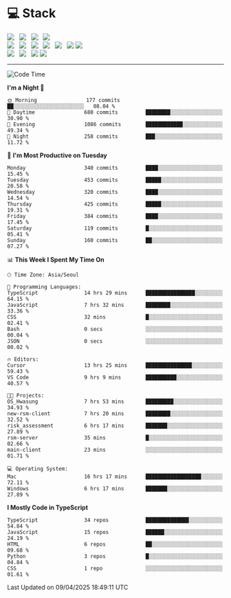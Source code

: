<h1>💻 Stack</h1>
<div>
 <!-- badge : https://shields.io/ -->
 <!-- icon : https://simpleicons.org/?q=Get -->
 <img src="https://img.shields.io/badge/HTML5-e74c3c?style=flat-square&logo=HTML5&logoColor=white"/> &nbsp 
 <img src="https://img.shields.io/badge/CSS3-0A84FF?style=flat-square&logo=CSS3&logoColor=white"/> &nbsp 
 <img src="https://img.shields.io/badge/JavaScript-FFCD11?style=flat-square&logo=JavaScript&logoColor=white"/> &nbsp 
 <img src="https://img.shields.io/badge/TypeScript-3075C0?style=flat-square&logo=TypeScript&logoColor=white"/>
 <br/>
 <img src="https://img.shields.io/badge/Next-000000?style=flat-square&logo=nextdotjs&logoColor=white"/> &nbsp 
 <img src="https://img.shields.io/badge/React-00BCF6?style=flat-square&logo=React&logoColor=white"/> &nbsp 
 <img src="https://img.shields.io/badge/Redux-764ABC?style=flat-square&logo=Redux&logoColor=white"/> &nbsp
 <img src="https://img.shields.io/badge/Recoil-3578E5?style=flat-square&logo=recoil&logoColor=white"/> &nbsp
 <img src="https://img.shields.io/badge/React-Query-FF4154?style=flat-square&logo=reactquery&logoColor=white"/> &nbsp 
 <img src="https://img.shields.io/badge/styled%2Dcomponents-DB7093?style=flat-square&logo=styled%2Dcomponents&logoColor=white"/>
 <img src="https://img.shields.io/badge/CSS Modules-000000?style=flat-square&logo=CSS Modules&logoColor=white"/> &nbsp 
 <br/>
 <img src="https://img.shields.io/badge/Node-339933?style=flat-square&logo=Node.js&logoColor=white"/> &nbsp 
 <img src="https://img.shields.io/badge/Express-000000?style=flat-square&logo=Express&logoColor=white"/> &nbsp 
 <img src="https://img.shields.io/badge/MongoDB-47A248?style=flat-square&logo=MongoDB&logoColor=white"/>
 <img src="https://img.shields.io/badge/MariaDB-003545?style=flat-square&logo=mariadb&logoColor=white"/>
</div>

<hr>

<!--START_SECTION:waka-->
![Code Time](http://img.shields.io/badge/Code%20Time-2%2C307%20hrs%2012%20mins-blue)

**I'm a Night 🦉** 

```text
🌞 Morning                177 commits         ██░░░░░░░░░░░░░░░░░░░░░░░   08.04 % 
🌆 Daytime                680 commits         ████████░░░░░░░░░░░░░░░░░   30.90 % 
🌃 Evening                1086 commits        ████████████░░░░░░░░░░░░░   49.34 % 
🌙 Night                  258 commits         ███░░░░░░░░░░░░░░░░░░░░░░   11.72 % 
```
📅 **I'm Most Productive on Tuesday** 

```text
Monday                   340 commits         ████░░░░░░░░░░░░░░░░░░░░░   15.45 % 
Tuesday                  453 commits         █████░░░░░░░░░░░░░░░░░░░░   20.58 % 
Wednesday                320 commits         ████░░░░░░░░░░░░░░░░░░░░░   14.54 % 
Thursday                 425 commits         █████░░░░░░░░░░░░░░░░░░░░   19.31 % 
Friday                   384 commits         ████░░░░░░░░░░░░░░░░░░░░░   17.45 % 
Saturday                 119 commits         █░░░░░░░░░░░░░░░░░░░░░░░░   05.41 % 
Sunday                   160 commits         ██░░░░░░░░░░░░░░░░░░░░░░░   07.27 % 
```


📊 **This Week I Spent My Time On** 

```text
🕑︎ Time Zone: Asia/Seoul

💬 Programming Languages: 
TypeScript               14 hrs 29 mins      ████████████████░░░░░░░░░   64.15 % 
JavaScript               7 hrs 32 mins       ████████░░░░░░░░░░░░░░░░░   33.36 % 
CSS                      32 mins             █░░░░░░░░░░░░░░░░░░░░░░░░   02.41 % 
Bash                     0 secs              ░░░░░░░░░░░░░░░░░░░░░░░░░   00.04 % 
JSON                     0 secs              ░░░░░░░░░░░░░░░░░░░░░░░░░   00.02 % 

🔥 Editors: 
Cursor                   13 hrs 25 mins      ███████████████░░░░░░░░░░   59.43 % 
VS Code                  9 hrs 9 mins        ██████████░░░░░░░░░░░░░░░   40.57 % 

🐱‍💻 Projects: 
OS_Hwasung               7 hrs 53 mins       █████████░░░░░░░░░░░░░░░░   34.93 % 
new-rsm-client           7 hrs 20 mins       ████████░░░░░░░░░░░░░░░░░   32.52 % 
risk_assessment          6 hrs 17 mins       ███████░░░░░░░░░░░░░░░░░░   27.89 % 
rsm-server               35 mins             █░░░░░░░░░░░░░░░░░░░░░░░░   02.66 % 
main-client              23 mins             ░░░░░░░░░░░░░░░░░░░░░░░░░   01.71 % 

💻 Operating System: 
Mac                      16 hrs 17 mins      ██████████████████░░░░░░░   72.11 % 
Windows                  6 hrs 17 mins       ███████░░░░░░░░░░░░░░░░░░   27.89 % 
```

**I Mostly Code in TypeScript** 

```text
TypeScript               34 repos            ██████████████░░░░░░░░░░░   54.84 % 
JavaScript               15 repos            ██████░░░░░░░░░░░░░░░░░░░   24.19 % 
HTML                     6 repos             ██░░░░░░░░░░░░░░░░░░░░░░░   09.68 % 
Python                   3 repos             █░░░░░░░░░░░░░░░░░░░░░░░░   04.84 % 
CSS                      1 repo              ░░░░░░░░░░░░░░░░░░░░░░░░░   01.61 % 
```




 Last Updated on 09/04/2025 18:49:11 UTC
<!--END_SECTION:waka-->
